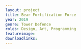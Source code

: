```yaml
---
layout: project
title: Bear Fortification Force
year: 2019
genre: Tower Defence
roles: Design, Art, Programming
featureimage: 
downloadlinks:
---
```

